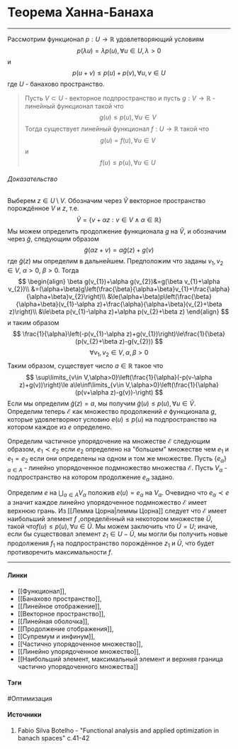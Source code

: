# Теорема Ханна-Банаха
***
Рассмотрим функционал $p:U\to\mathbb{R}$ удовлетворяющий условиям
$$
p(\lambda u)=\lambda p(u),\forall u\in U,\lambda>0
$$
и
$$
p(u+v)\le p(u)+p(v),\forall u,v\in U
$$
где $U$ - банахово пространство.
>Пусть $V\subset U$ - векторное подпространство и пусть $g:V\to\mathbb{R}$ - линейный функционал такой что $$g(u)\le p(u),\forall u\in V$$ Тогда существует линейный функционал $f:U\to\mathbb{R}$ такой что $$g(u)=f(u),\forall u\in V$$ и $$f(u)\le p(u),\forall u\in U$$

###### Доказательство
Выберем $z\in U\setminus V$. Обозначим через $\tilde{V}$ векторное пространство порождённое $V$ и $z$, т.е.
$$
\tilde{V}=\{v+\alpha z:v\in V\land\alpha\in\mathbb{R}\}
$$
Мы можем определить продолжение функционала $g$ на $\tilde{V}$, и обозначим через $\tilde{g}$, следующим образом
$$
\tilde{g}(\alpha z+v)=\alpha\tilde{g}(z)+g(v)
$$
где $\tilde{g}(z)$ мы определим в дальнейшем. Предположим что заданы $v_{1},v_{2}\in V$, $\alpha>0$, $\beta>0$. Тогда
$$
\begin{align}
\beta g(v_{1})+\alpha g(v_{2})&=g(\beta v_{1}+\alpha v_{2})\\
&=(\alpha+\beta)g\left(\frac{\beta}{\alpha+\beta}v_{1}+\frac{\alpha}{\alpha+\beta}v_{2}\right)\\
&\le(\alpha+\beta)p\left(\frac{\beta}{\alpha+\beta}(v_{1}-\alpha z)+\frac{\alpha}{\alpha+\beta}(v_{2}+\beta z)\right)\\
&\le\beta p(v_{1}-\alpha z)+\alpha p(v_{2}+\beta z)
\end{align}
$$
и таким образом
$$
\frac{1}{\alpha}\left(-p(v_{1}-\alpha z)+g(v_{1})\right)\le\frac{1}{\beta}(p(v_{2}+\beta z)-g(v_{2}))
$$
$$
\forall v_{1},v_{2}\in V,\alpha,\beta>0
$$
Таким образом, существует число $a\in\mathbb{R}$ такое что
$$
\sup\limits_{v\in V,\alpha>0}\left(\frac{1}{\alpha}(-p(v-\alpha z)+g(v))\right)\le a\le\inf\limits_{v\in V,\alpha>0}\left(\frac{1}{\alpha}(p(v+\alpha z)-g(v))-\right)
$$
Если мы определим $\tilde{g}(z)=a$, мы получим $\tilde{g}(u)\le p(u),\forall u\in\tilde{V}$. Определим теперь $\mathcal{E}$ как множество продолжений $e$ функционала $g$, которые удовлетворяют условию $e(u)\le p(u)$ на подпространство на котором каждое из $e$ определено. 

Определим частичное упорядочение на множестве $\mathcal{E}$ следующим образом, $e_{1}\prec e_{2}$ если $e_{2}$ определено на "большем" множестве чем $e_{1}$ и $e_{1}=e_{2}$ если они определены на одном и том же множестве. Пусть $\{e_{\alpha}\}_{\alpha\in A}$ - линейно упорядоченное подмножество множества $\mathcal{E}$. Пусть $V_{\alpha}$ - подпространство на котором продолжение $e_{\alpha}$ задано. 

Определим $e$ на $\bigcup_{\alpha\in A}V_{\alpha}$ положив $e(u)=e_{\alpha}$ на $V_{\alpha}$. Очевидно что $e_{\alpha}\prec e$ а значит каждое линейно упорядоченное подмножество $\mathcal{E}$ имеет верхнюю грань. Из [[Лемма Цорна|леммы Цорна]] следует что $\mathcal{E}$ имеет наибольший элемент $f$ ,определённый на некотором множестве $\widetilde{U}$, такой что$f(u)\le p(u),\forall u\in\widetilde{U}$. Мы можем заключить что $\widetilde{U}=U$; иначе, если бы существовал элемент $z_{1}\in U-\widetilde{U}$, мы могли бы получить новые продолжения $f_{1}$ на подпространство порождённое $z_{1}$ и $\widetilde{U}$, что будет противоречить максимальности $f$.


***
#### Линки
- [[Функционал]],
- [[Банахово пространство]],
- [[Линейное отображение]],
- [[Векторное пространство]],
- [[Линейная оболочка]],
- [[Продолжение отображения]],
- [[Супремум и инфинум]],
- [[Частично упорядоченное множество]],
- [[Линейно упорядоченное множество]],
- [[Наибольший элемент, максимальный элемент и верхняя граница частично упорядоченного множества]]
#### Тэги
 #Оптимизация 
#### Источники
1. Fabio Silva Botelho - "Functional analysis and applied optimization in banach spaces" c.41-42